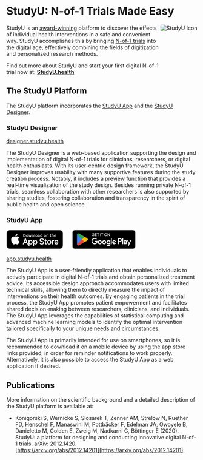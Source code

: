 # StudyU: N-of-1 Trials Made Easy

<img src="https://www.studyu.health/img/logo.png" height="130" align="right"
alt="StudyU Icon">

StudyU is an [award-winning](https://www.studyu.health/blog/best-idea-award)
platform to discover the effects of individual health interventions in a safe
and convenient way. StudyU accomplishes this by bringing
[N-of-1 trials](https://www.studyu.health/docs/basics/n-of-1-trials) into the
digital age, effectively combining the fields of digitization and personalized
research methods.

Find out more about StudyU and start your first digital N-of-1 trial now at:
**[StudyU.health](https://www.studyu.health)**

## The StudyU Platform

The StudyU platform incorporates the [StudyU App](https://app.studyu.health)
and the [StudyU Designer](https://designer.studyu.health).

### StudyU Designer

[designer.studyu.health](https://designer.studyu.health)

The StudyU Designer is a web-based application supporting the design and
implementation of digital N-of-1 trials for clinicians, researchers, or digital
health enthusiasts. With its user-centric design framework, the StudyU Designer
improves usability with many supportive features during the study creation
process. Notably, it includes a preview function that provides a real-time
visualization of the study design. Besides running private N-of-1 trials,
seamless collaboration with other researchers is also supported by sharing
studies, fostering collaboration and transparency in the spirit of public health
and open science.

### StudyU App

[<img src="resources/img/app-store-badge.png" height="50"
alt="Download on the App Store">](<https://apps.apple.com/us/app/studyu-health/id1571991198>)
&nbsp;&nbsp;&nbsp;&nbsp;
[<img src="resources/img/google-play-badge.png" height="50"
alt="Get it on Google Play">](<https://play.google.com/store/apps/details?id=health.studyu.app>)

[app.studyu.health](https://app.studyu.health)

The StudyU App is a user-friendly application that
enables individuals to actively participate in digital N-of-1 trials and obtain
personalized treatment advice. Its accessible design approach accommodates users
with limited technical skills, allowing them to directly measure the impact of
interventions on their health outcomes. By engaging patients in the trial process,
the StudyU App promotes patient empowerment and facilitates shared
decision-making between researchers, clinicians, and individuals. The StudyU App
leverages the capabilities of statistical computing and advanced machine learning
models to identify the optimal intervention tailored specifically to your unique
needs and circumstances.

The StudyU App is primarily intended for use on smartphones, so it is
recommended to download it on a mobile device by using the app store links
provided, in order for reminder notifications to work properly. Alternatively, it
is also possible to access the StudyU App as a web application if desired.

## Publications

More information on the scientific background and a detailed description of
the StudyU platform is available at:

- Konigorski S, Wernicke S, Slosarek T, Zenner AM, Strelow N, Ruether FD,
Henschel F, Manaswini M, Pottbäcker F, Edelman JA, Owoyele B, Danieletto M,
Golden E, Zweig M, Nadkarni G, Böttinger E (2020).
StudyU: a platform for designing and conducting innovative digital N-of-1
trials. arXiv: 2012.1420.  
[https://arxiv.org/abs/2012.14201](https://arxiv.org/abs/2012.14201).
